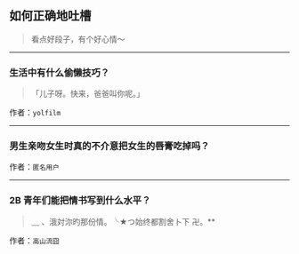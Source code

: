 ## 如何正确地吐槽

> 看点好段子，有个好心情～


 
---

### 生活中有什么偷懒技巧？

> 「儿子呀。快来，爸爸叫你呢。」


作者：`yolfilm`

---

### 男生亲吻女生时真的不介意把女生的唇膏吃掉吗？

> 


作者：`匿名用户`

---

### 2B 青年们能把情书写到什么水平？

> ﹏ 、涐対沵旳那份情。╰★つ始终都割舍卜下 卍。**


作者：`高山流囧`